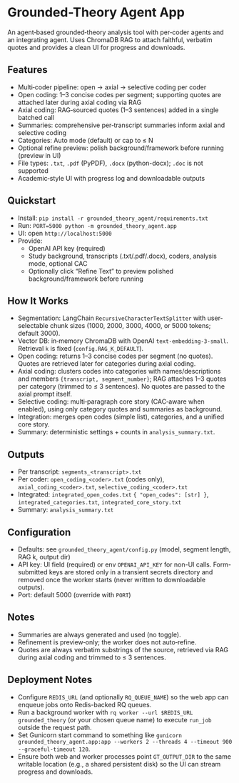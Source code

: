 # Grounded-Theory Agent App

An agent‑based grounded‑theory analysis tool with per‑coder agents and an integrating agent. Uses ChromaDB RAG to attach faithful, verbatim quotes and provides a clean UI for progress and downloads.

## Features
- Multi‑coder pipeline: open → axial → selective coding per coder
- Open coding: 1–3 concise codes per segment; supporting quotes are attached later during axial coding via RAG
- Axial coding: RAG‑sourced quotes (1–3 sentences) added in a single batched call
- Summaries: comprehensive per‑transcript summaries inform axial and selective coding
- Categories: Auto mode (default) or cap to ≤ N
- Optional refine preview: polish background/framework before running (preview in UI)
- File types: `.txt`, `.pdf` (PyPDF), `.docx` (python-docx); `.doc` is not supported
- Academic‑style UI with progress log and downloadable outputs

## Quickstart
- Install: `pip install -r grounded_theory_agent/requirements.txt`
- Run: `PORT=5000 python -m grounded_theory_agent.app`
- UI: open `http://localhost:5000`
- Provide:
  - OpenAI API key (required)
  - Study background, transcripts (.txt/.pdf/.docx), coders, analysis mode, optional CAC
  - Optionally click “Refine Text” to preview polished background/framework before running

## How It Works
- Segmentation: LangChain `RecursiveCharacterTextSplitter` with user-selectable chunk sizes (1000, 2000, 3000, 4000, or 5000 tokens; default 3000).
- Vector DB: in‑memory ChromaDB with OpenAI `text-embedding-3-small`. Retrieval `k` is fixed (`config.RAG_K_DEFAULT`).
- Open coding: returns 1–3 concise codes per segment (no quotes). Quotes are retrieved later for categories during axial coding.
- Axial coding: clusters codes into categories with names/descriptions and members `{transcript, segment_number}`; RAG attaches 1–3 quotes per category (trimmed to ≤ 3 sentences). No quotes are passed to the axial prompt itself.
- Selective coding: multi‑paragraph core story (CAC‑aware when enabled), using only category quotes and summaries as background.
- Integration: merges open codes (simple list), categories, and a unified core story.
- Summary: deterministic settings + counts in `analysis_summary.txt`.

## Outputs
- Per transcript: `segments_<transcript>.txt`
- Per coder: `open_coding_<coder>.txt` (codes only), `axial_coding_<coder>.txt`, `selective_coding_<coder>.txt`
- Integrated: `integrated_open_codes.txt` `{ "open_codes": [str] }`, `integrated_categories.txt`, `integrated_core_story.txt`
- Summary: `analysis_summary.txt`

## Configuration
- Defaults: see `grounded_theory_agent/config.py` (model, segment length, RAG k, output dir)
- API key: UI field (required) or env `OPENAI_API_KEY` for non-UI calls. Form-submitted keys are stored only in a transient secrets directory and removed once the worker starts (never written to downloadable outputs).
- Port: default 5000 (override with `PORT`)

## Notes
- Summaries are always generated and used (no toggle).
- Refinement is preview‑only; the worker does not auto‑refine.
- Quotes are always verbatim substrings of the source, retrieved via RAG during axial coding and trimmed to ≤ 3 sentences.

## Deployment Notes
- Configure `REDIS_URL` (and optionally `RQ_QUEUE_NAME`) so the web app can enqueue jobs onto Redis-backed RQ queues.
- Run a background worker with `rq worker --url $REDIS_URL grounded_theory` (or your chosen queue name) to execute `run_job` outside the request path.
- Set Gunicorn start command to something like `gunicorn grounded_theory_agent.app:app --workers 2 --threads 4 --timeout 900 --graceful-timeout 120`.
- Ensure both web and worker processes point `GT_OUTPUT_DIR` to the same writable location (e.g., a shared persistent disk) so the UI can stream progress and downloads.
